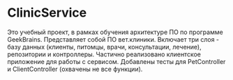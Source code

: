 # ClinicService
Это учебный проект, в рамках обучения архитектуре ПО по программе GeekBrains.
Представляет собой ПО вет.клиники.
Включает три слоя - базу данных (клиенты, питомцы, врачи, консультации, лечение), репозитории и контроллеры.
Частично реализовано клиентское приложение для работы с сервисом.
Добавлены тесты для PetController и ClientController (охвачены не все функции).
